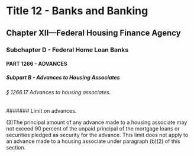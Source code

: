 
# Title 12 - Banks and Banking
## Chapter XII—Federal Housing Finance Agency
### Subchapter D - Federal Home Loan Banks
#### PART 1266 - ADVANCES
##### Subpart B - Advances to Housing Associates
###### § 1266.17 Advances to housing associates.
####### Limit on advances.

(3)The principal amount of any advance made to a housing associate may not exceed 90 percent of the unpaid principal of the mortgage loans or securities pledged as security for the advance. This limit does not apply to an advance made to a housing associate under paragraph (b)(2) of this section.
